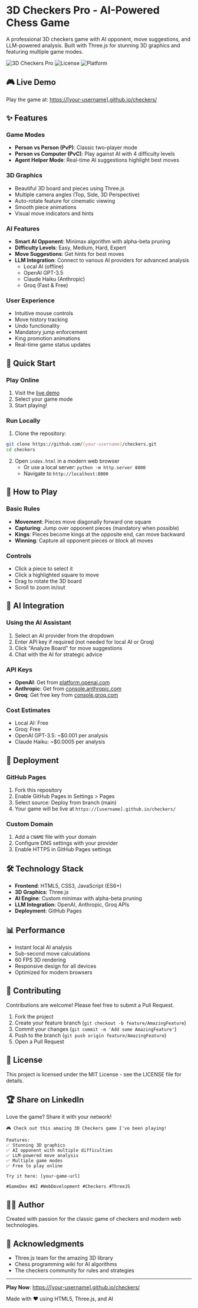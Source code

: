 # 3D Checkers Pro - AI-Powered Chess Game

A professional 3D checkers game with AI opponent, move suggestions, and LLM-powered analysis. Built with Three.js for stunning 3D graphics and featuring multiple game modes.

![3D Checkers Pro](https://img.shields.io/badge/Version-1.0.0-blue)
![License](https://img.shields.io/badge/License-MIT-green)
![Platform](https://img.shields.io/badge/Platform-Web-orange)

## 🎮 Live Demo

Play the game at: [https://[your-username].github.io/checkers/](https://[your-username].github.io/checkers/)

## ✨ Features

### Game Modes
- **Person vs Person (PvP)**: Classic two-player mode
- **Person vs Computer (PvC)**: Play against AI with 4 difficulty levels
- **Agent Helper Mode**: Real-time AI suggestions highlight best moves

### 3D Graphics
- Beautiful 3D board and pieces using Three.js
- Multiple camera angles (Top, Side, 3D Perspective)
- Auto-rotate feature for cinematic viewing
- Smooth piece animations
- Visual move indicators and hints

### AI Features
- **Smart AI Opponent**: Minimax algorithm with alpha-beta pruning
- **Difficulty Levels**: Easy, Medium, Hard, Expert
- **Move Suggestions**: Get hints for best moves
- **LLM Integration**: Connect to various AI providers for advanced analysis
  - Local AI (offline)
  - OpenAI GPT-3.5
  - Claude Haiku (Anthropic)
  - Groq (Fast & Free)

### User Experience
- Intuitive mouse controls
- Move history tracking
- Undo functionality
- Mandatory jump enforcement
- King promotion animations
- Real-time game status updates

## 🚀 Quick Start

### Play Online
1. Visit the [live demo](https://dorialn68.github.io/checkers/)
2. Select your game mode
3. Start playing!

### Run Locally
1. Clone the repository:
```bash
git clone https://github.com/[your-username]/checkers.git
cd checkers
```

2. Open `index.html` in a modern web browser
   - Or use a local server: `python -m http.server 8000`
   - Navigate to `http://localhost:8000`

## 🎯 How to Play

### Basic Rules
- **Movement**: Pieces move diagonally forward one square
- **Capturing**: Jump over opponent pieces (mandatory when possible)
- **Kings**: Pieces become kings at the opposite end, can move backward
- **Winning**: Capture all opponent pieces or block all moves

### Controls
- Click a piece to select it
- Click a highlighted square to move
- Drag to rotate the 3D board
- Scroll to zoom in/out

## 🤖 AI Integration

### Using the AI Assistant
1. Select an AI provider from the dropdown
2. Enter API key if required (not needed for local AI or Groq)
3. Click "Analyze Board" for move suggestions
4. Chat with the AI for strategic advice

### API Keys
- **OpenAI**: Get from [platform.openai.com](https://platform.openai.com)
- **Anthropic**: Get from [console.anthropic.com](https://console.anthropic.com)
- **Groq**: Get free key from [console.groq.com](https://console.groq.com)

### Cost Estimates
- Local AI: Free
- Groq: Free
- OpenAI GPT-3.5: ~$0.001 per analysis
- Claude Haiku: ~$0.0005 per analysis

## 📱 Deployment

### GitHub Pages
1. Fork this repository
2. Enable GitHub Pages in Settings > Pages
3. Select source: Deploy from branch (main)
4. Your game will be live at `https://[username].github.io/checkers/`

### Custom Domain
1. Add a `CNAME` file with your domain
2. Configure DNS settings with your provider
3. Enable HTTPS in GitHub Pages settings

## 🛠️ Technology Stack

- **Frontend**: HTML5, CSS3, JavaScript (ES6+)
- **3D Graphics**: Three.js
- **AI Engine**: Custom minimax with alpha-beta pruning
- **LLM Integration**: OpenAI, Anthropic, Groq APIs
- **Deployment**: GitHub Pages

## 📊 Performance

- Instant local AI analysis
- Sub-second move calculations
- 60 FPS 3D rendering
- Responsive design for all devices
- Optimized for modern browsers

## 🤝 Contributing

Contributions are welcome! Please feel free to submit a Pull Request.

1. Fork the project
2. Create your feature branch (`git checkout -b feature/AmazingFeature`)
3. Commit your changes (`git commit -m 'Add some AmazingFeature'`)
4. Push to the branch (`git push origin feature/AmazingFeature`)
5. Open a Pull Request

## 📄 License

This project is licensed under the MIT License - see the LICENSE file for details.

## 🏆 Share on LinkedIn

Love the game? Share it with your network!

```
🎮 Check out this amazing 3D Checkers game I've been playing!

Features:
✅ Stunning 3D graphics
✅ AI opponent with multiple difficulties  
✅ LLM-powered move analysis
✅ Multiple game modes
✅ Free to play online

Try it here: [your-game-url]

#GameDev #AI #WebDevelopment #Checkers #ThreeJS
```

## 👨‍💻 Author

Created with passion for the classic game of checkers and modern web technologies.

## 🙏 Acknowledgments

- Three.js team for the amazing 3D library
- Chess programming wiki for AI algorithms
- The checkers community for rules and strategies

---

**Play Now**: [https://[your-username].github.io/checkers/](https://[your-username].github.io/checkers/)

Made with ❤️ using HTML5, Three.js, and AI
